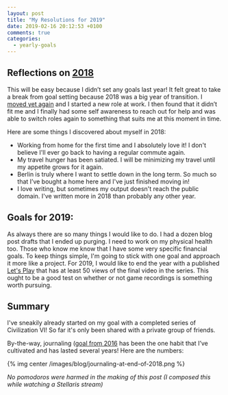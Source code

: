 ```yaml
---
layout: post
title: "My Resolutions for 2019"
date: 2019-02-16 20:12:53 +0100
comments: true
categories: 
  - yearly-goals
---
```


## Reflections on [2018](/my-resolutions-for-2018/)

This will be easy because I didn’t set any goals last year! It felt great to take a break from goal setting
because 2018 was a big year of transition. I [moved yet again][moving-again] and I started a new role at work.
I then found that it didn’t fit me and I finally had some self awareness to reach out for help and was able
to switch roles again to something that suits me at this moment in time.

[moving-again]: /moving-back-to-berlin/

Here are some things I discovered about myself in 2018:

* Working from home for the first time and I absolutely love it! I don't believe I'll ever go back to
  having a regular commute again.
* My travel hunger has been satiated. I will be minimizing my travel until my appetite grows for it again.
* Berlin is truly where I want to settle down in the long term. So much so that I’ve bought a home
  here and I've just finished moving in!
* I love writing, but sometimes my output doesn't reach the public domain. I've written more in 2018
  than probably any other year.

## Goals for 2019:

As always there are so many things I would like to do. I had a dozen blog post drafts that I ended up purging. I need to work
on my physical health too. Those who know me know that I have some very specific financial goals. To keep things
simple, I'm going to stick with one goal and approach it more like a project. For 2019, I would like to end the
year with a published [Let's Play](https://en.wikipedia.org/wiki/Let's_Play) that has at least 50 views of the final
video in the series. This ought to be a good test on whether or not game recordings is something worth pursuing.

## Summary

I've sneakily already started on my goal with a completed series of Civilization VI! So far it's only been shared
with a private group of friends.

By-the-way, journaling ([goal from 2016](/my-resolutions-for-2016/) has been the one habit that I’ve cultivated
and has lasted several years! Here are the numbers:

{% img center /images/blog/journaling-at-end-of-2018.png %}

*No pomodoros were harmed in the making of this post (I composed this while watching a Stellaris stream)*

